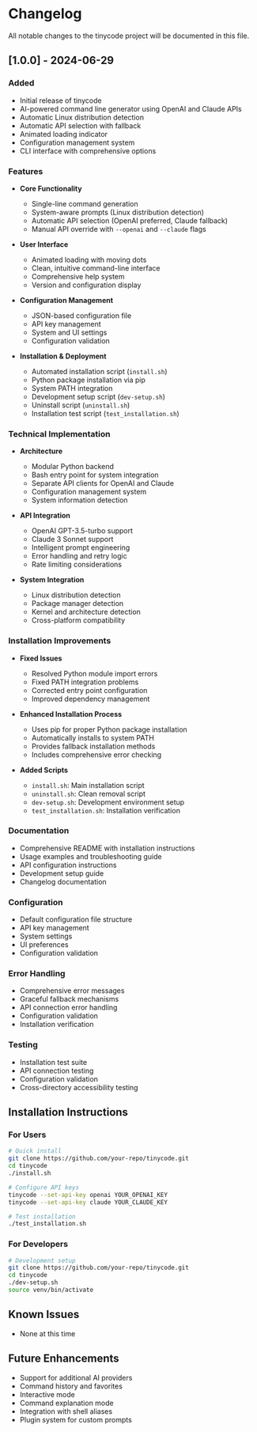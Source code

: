# Changelog

All notable changes to the tinycode project will be documented in this file.

## [1.0.0] - 2024-06-29

### Added
- Initial release of tinycode
- AI-powered command line generator using OpenAI and Claude APIs
- Automatic Linux distribution detection
- Automatic API selection with fallback
- Animated loading indicator
- Configuration management system
- CLI interface with comprehensive options

### Features
- **Core Functionality**
  - Single-line command generation
  - System-aware prompts (Linux distribution detection)
  - Automatic API selection (OpenAI preferred, Claude fallback)
  - Manual API override with `--openai` and `--claude` flags

- **User Interface**
  - Animated loading with moving dots
  - Clean, intuitive command-line interface
  - Comprehensive help system
  - Version and configuration display

- **Configuration Management**
  - JSON-based configuration file
  - API key management
  - System and UI settings
  - Configuration validation

- **Installation & Deployment**
  - Automated installation script (`install.sh`)
  - Python package installation via pip
  - System PATH integration
  - Development setup script (`dev-setup.sh`)
  - Uninstall script (`uninstall.sh`)
  - Installation test script (`test_installation.sh`)

### Technical Implementation
- **Architecture**
  - Modular Python backend
  - Bash entry point for system integration
  - Separate API clients for OpenAI and Claude
  - Configuration management system
  - System information detection

- **API Integration**
  - OpenAI GPT-3.5-turbo support
  - Claude 3 Sonnet support
  - Intelligent prompt engineering
  - Error handling and retry logic
  - Rate limiting considerations

- **System Integration**
  - Linux distribution detection
  - Package manager detection
  - Kernel and architecture detection
  - Cross-platform compatibility

### Installation Improvements
- **Fixed Issues**
  - Resolved Python module import errors
  - Fixed PATH integration problems
  - Corrected entry point configuration
  - Improved dependency management

- **Enhanced Installation Process**
  - Uses pip for proper Python package installation
  - Automatically installs to system PATH
  - Provides fallback installation methods
  - Includes comprehensive error checking

- **Added Scripts**
  - `install.sh`: Main installation script
  - `uninstall.sh`: Clean removal script
  - `dev-setup.sh`: Development environment setup
  - `test_installation.sh`: Installation verification

### Documentation
- Comprehensive README with installation instructions
- Usage examples and troubleshooting guide
- API configuration instructions
- Development setup guide
- Changelog documentation

### Configuration
- Default configuration file structure
- API key management
- System settings
- UI preferences
- Configuration validation

### Error Handling
- Comprehensive error messages
- Graceful fallback mechanisms
- API connection error handling
- Configuration validation
- Installation verification

### Testing
- Installation test suite
- API connection testing
- Configuration validation
- Cross-directory accessibility testing

## Installation Instructions

### For Users
```bash
# Quick install
git clone https://github.com/your-repo/tinycode.git
cd tinycode
./install.sh

# Configure API keys
tinycode --set-api-key openai YOUR_OPENAI_KEY
tinycode --set-api-key claude YOUR_CLAUDE_KEY

# Test installation
./test_installation.sh
```

### For Developers
```bash
# Development setup
git clone https://github.com/your-repo/tinycode.git
cd tinycode
./dev-setup.sh
source venv/bin/activate
```

## Known Issues
- None at this time

## Future Enhancements
- Support for additional AI providers
- Command history and favorites
- Interactive mode
- Command explanation mode
- Integration with shell aliases
- Plugin system for custom prompts 